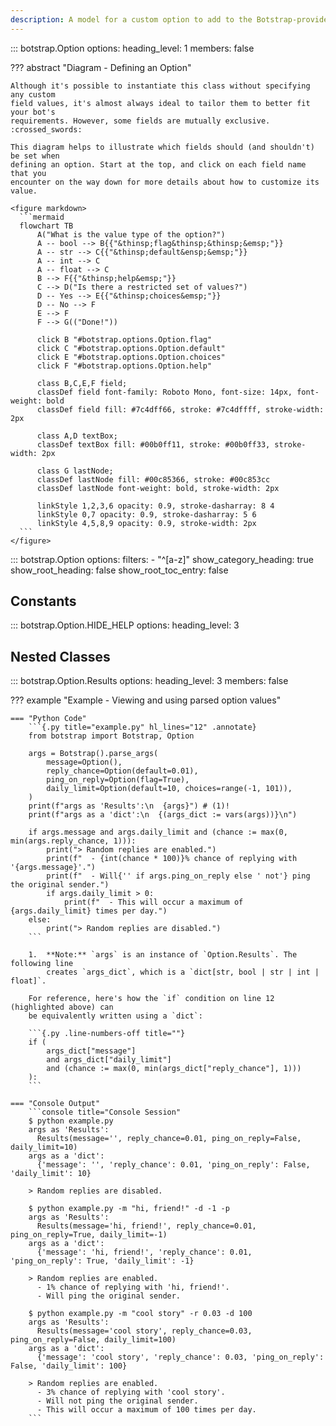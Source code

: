 ```yaml
---
description: A model for a custom option to add to the Botstrap-provided CLI.
---
```


<!-- prettier-ignore -->
::: botstrap.Option
    options:
      heading_level: 1
      members: false

??? abstract "Diagram - Defining an Option"

    Although it's possible to instantiate this class without specifying any custom
    field values, it's almost always ideal to tailor them to better fit your bot's
    requirements. However, some fields are mutually exclusive. :crossed_swords:

    This diagram helps to illustrate which fields should (and shouldn't) be set when
    defining an option. Start at the top, and click on each field name that you
    encounter on the way down for more details about how to customize its value.

    <figure markdown>
      ```mermaid
      flowchart TB
          A("What is the value type of the option?")
          A -- bool --> B{{"&thinsp;flag&thinsp;&thinsp;&emsp;"}}
          A -- str --> C{{"&thinsp;default&ensp;&emsp;"}}
          A -- int --> C
          A -- float --> C
          B --> F{{"&thinsp;help&emsp;"}}
          C --> D("Is there a restricted set of values?")
          D -- Yes --> E{{"&thinsp;choices&emsp;"}}
          D -- No --> F
          E --> F
          F --> G(("Done!"))

          click B "#botstrap.options.Option.flag"
          click C "#botstrap.options.Option.default"
          click E "#botstrap.options.Option.choices"
          click F "#botstrap.options.Option.help"

          class B,C,E,F field;
          classDef field font-family: Roboto Mono, font-size: 14px, font-weight: bold
          classDef field fill: #7c4dff66, stroke: #7c4dffff, stroke-width: 2px

          class A,D textBox;
          classDef textBox fill: #00b0ff11, stroke: #00b0ff33, stroke-width: 2px

          class G lastNode;
          classDef lastNode fill: #00c85366, stroke: #00c853cc
          classDef lastNode font-weight: bold, stroke-width: 2px

          linkStyle 1,2,3,6 opacity: 0.9, stroke-dasharray: 8 4
          linkStyle 0,7 opacity: 0.9, stroke-dasharray: 5 6
          linkStyle 4,5,8,9 opacity: 0.9, stroke-width: 2px
      ```
    </figure>

<!-- prettier-ignore -->
::: botstrap.Option
    options:
      filters:
        - "^[a-z]"
      show_category_heading: true
      show_root_heading: false
      show_root_toc_entry: false

## Constants

<!-- prettier-ignore -->
::: botstrap.Option.HIDE_HELP
    options:
      heading_level: 3

## Nested Classes

<!-- prettier-ignore -->
::: botstrap.Option.Results
    options:
      heading_level: 3
      members: false

??? example "Example - Viewing and using parsed option values"

    === "Python Code"
        ```{.py title="example.py" hl_lines="12" .annotate}
        from botstrap import Botstrap, Option

        args = Botstrap().parse_args(
            message=Option(),
            reply_chance=Option(default=0.01),
            ping_on_reply=Option(flag=True),
            daily_limit=Option(default=10, choices=range(-1, 101)),
        )
        print(f"args as 'Results':\n  {args}") # (1)!
        print(f"args as a 'dict':\n  {(args_dict := vars(args))}\n")

        if args.message and args.daily_limit and (chance := max(0, min(args.reply_chance, 1))):
            print("> Random replies are enabled.")
            print(f"  - {int(chance * 100)}% chance of replying with '{args.message}'.")
            print(f"  - Will{'' if args.ping_on_reply else ' not'} ping the original sender.")
            if args.daily_limit > 0:
                print(f"  - This will occur a maximum of {args.daily_limit} times per day.")
        else:
            print("> Random replies are disabled.")
        ```

        1.  **Note:** `args` is an instance of `Option.Results`. The following line
            creates `args_dict`, which is a `dict[str, bool | str | int | float]`.

        For reference, here's how the `if` condition on line 12 (highlighted above) can
        be equivalently written using a `dict`:

        ```{.py .line-numbers-off title=""}
        if (
            args_dict["message"]
            and args_dict["daily_limit"]
            and (chance := max(0, min(args_dict["reply_chance"], 1)))
        ):
        ```

    === "Console Output"
        ```console title="Console Session"
        $ python example.py
        args as 'Results':
          Results(message='', reply_chance=0.01, ping_on_reply=False, daily_limit=10)
        args as a 'dict':
          {'message': '', 'reply_chance': 0.01, 'ping_on_reply': False, 'daily_limit': 10}

        > Random replies are disabled.

        $ python example.py -m "hi, friend!" -d -1 -p
        args as 'Results':
          Results(message='hi, friend!', reply_chance=0.01, ping_on_reply=True, daily_limit=-1)
        args as a 'dict':
          {'message': 'hi, friend!', 'reply_chance': 0.01, 'ping_on_reply': True, 'daily_limit': -1}

        > Random replies are enabled.
          - 1% chance of replying with 'hi, friend!'.
          - Will ping the original sender.

        $ python example.py -m "cool story" -r 0.03 -d 100
        args as 'Results':
          Results(message='cool story', reply_chance=0.03, ping_on_reply=False, daily_limit=100)
        args as a 'dict':
          {'message': 'cool story', 'reply_chance': 0.03, 'ping_on_reply': False, 'daily_limit': 100}

        > Random replies are enabled.
          - 3% chance of replying with 'cool story'.
          - Will not ping the original sender.
          - This will occur a maximum of 100 times per day.
        ```

<link rel="stylesheet" href="../../stylesheets/option.css" />
